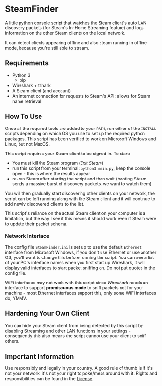 # SteamFinder
 
A little python console script that watches the Steam client's auto LAN discovery packets (for Steam's In-Home Streaming feature) and logs information on the other Steam clients on the local network.

It can detect clients appearing offline and also steam running in offline mode, because you're still able to stream.

## Requirements

- Python 3
    - pip
- Wireshark + tshark
- A Steam client (and account)
- An internet connection for requests to Steam's API: allows for Steam name retrieval

## How To Use

Once all the required tools are added to your `PATH`, run either of the `INSTALL` scripts depending on which OS you use to set up the required python packages. This script has been verified to work on Microsoft Windows and Linux, but not MacOS.

This script requires your Steam client to be signed in. To start:
- You must kill the Steam program (*Exit Steam*)
- run this script from your terminal: `python3 main.py`, keep the console open - this is where the results appear
- re-run Steam after starting the script and then wait (booting Steam sends a massive burst of discovery packets, we want to watch them)

You will then gradually start discovering other clients on your network, the script can be left running along with the Steam client and it will continue to add newly discovered clients to the list.

This script's reliance on the actual Steam client on your computer is a limitation, but the way I see it this means it should work even if Steam were to update their packet schema.

### Network Interface

The config file `SteamFinder.ini` is set up to use the default `Ethernet` interface from Microsoft Windows, if you don't use Ethernet or use another OS, you'll want to change this before running the script. You can see a list of your PC's interface names when you first start up Wireshark, it will display valid interfaces to start packet sniffing on. Do not put quotes in the config file.

WiFi interfaces may not work with this script since *Wireshark* needs an interface to support **promiscuous mode** to sniff packets not for your machine - most Ethernet interfaces support this, only some WiFi interfaces do, YMMV.

## Hardening Your Own Client

You can hide your Steam client from being detected by this script by disabling Streaming and other LAN functions in your settings - consequently this also means the script cannot use your client to sniff others.

## Important Information

Use responsibly and legally in your country. A good rule of thumb is if it's not your network, it's not your right to poke/mess around with it. Rights and responsibilities can be found in the [License](LICENSE).
